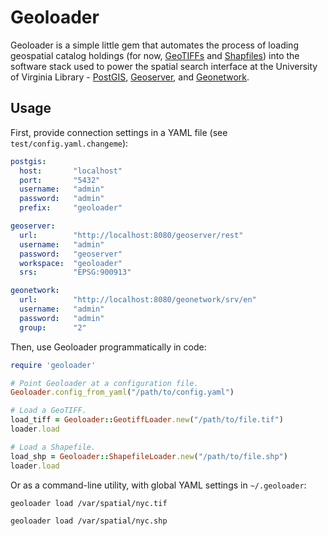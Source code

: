 # Geoloader

Geoloader is a simple little gem that automates the process of loading geospatial catalog holdings (for now, [GeoTIFFs][geotiff] and [Shapfiles][shapefile]) into the software stack used to power the spatial search interface at the University of Virginia Library - [PostGIS][postgis], [Geoserver][geoserver], and [Geonetwork][geonetwork].

## Usage

First, provide connection settings in a YAML file (see `test/config.yaml.changeme`):

```yaml
postgis:
  host:       "localhost"
  port:       "5432"
  username:   "admin"
  password:   "admin"
  prefix:     "geoloader"

geoserver:
  url:        "http://localhost:8080/geoserver/rest"
  username:   "admin"
  password:   "geoserver"
  workspace:  "geoloader"
  srs:        "EPSG:900913"

geonetwork:
  url:        "http://localhost:8080/geonetwork/srv/en"
  username:   "admin"
  password:   "admin"
  group:      "2"
```

Then, use Geoloader programmatically in code:

```ruby
require 'geoloader'

# Point Geoloader at a configuration file.
Geoloader.config_from_yaml("/path/to/config.yaml")

# Load a GeoTIFF.
load_tiff = Geoloader::GeotiffLoader.new("/path/to/file.tif")
loader.load

# Load a Shapefile.
load_shp = Geoloader::ShapefileLoader.new("/path/to/file.shp")
loader.load
```

Or as a command-line utility, with global YAML settings in `~/.geoloader`:

```bash
geoloader load /var/spatial/nyc.tif
```

```bash
geoloader load /var/spatial/nyc.shp
```

[geotiff]: http://en.wikipedia.org/wiki/Geotiff
[shapefile]: http://en.wikipedia.org/wiki/Shapefile
[postgis]: http://postgis.net/
[geoserver]: http://geoserver.org/
[geonetwork]: http://geoserver.org/
